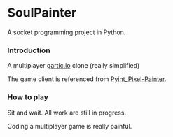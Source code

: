 # SoulPainter
A socket programming project in Python.

### Introduction
A multiplayer [gartic.io](gartic.io) clone (really simplified)

The game client is referenced from [Pyint_Pixel-Painter](https://github.com/Burakcoli/Pyint_Pixel-Painter).

### How to play
Sit and wait. All work are still in progress.

Coding a multiplayer game is really painful.